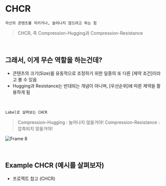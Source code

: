 # CHCR
`자신의 콘텐츠를 지키거나, 늘어나지 않으려고 하는 힘`
> CHCR, 즉 Compression-Hugging과 Compression-Resistance

<br>


## 그래서, 이게 무슨 역할을 하는건데?
- 콘텐츠의 크기(Size)를 유동적으로 조정하기 위한 일종의 또 다른 [제약 조건]이라고 볼 수 있음
- Hugging과 Resistance는 반대되는 개념이 아니며, [우선순위]에 따른 제약을 활용하게 됨

<br>

`Label로 살펴보는 CHCR`
> Compression-Hugging : 늘어나지 않을거야!
> Compression-Resistance : 압축되지 않을거야! 

![Frame 8](https://github.com/onthelots/iOS-Learning/assets/107039500/04120197-0374-43f8-acfb-6c9a17cc3e55)

<br>

## Example CHCR (예시를 살펴보자)
- 프로젝트 참고 (CHCR) 

